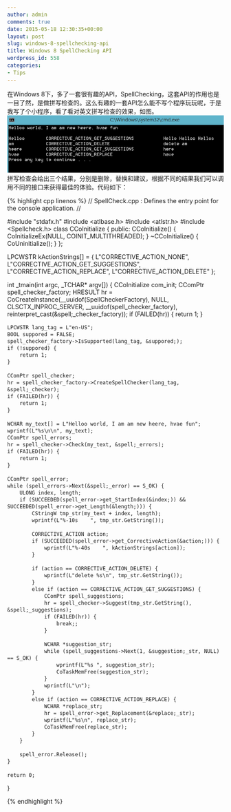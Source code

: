 ```yaml
---
author: admin
comments: true
date: 2015-05-18 12:30:35+00:00
layout: post
slug: windows-8-spellchecking-api
title: Windows 8 SpellChecking API
wordpress_id: 558
categories:
- Tips
---
```


在Windows 8下，多了一套很有趣的API，SpellChecking，这套API的作用也是一目了然，是做拼写检查的。这么有趣的一套API怎么能不写个程序玩玩呢，于是我写了个小程序，看了看对英文拼写检查的效果，如图。
[![20150518202121](/uploads/2015/05/20150518202121.png)](/uploads/2015/05/20150518202121.png)  
拼写检查会给出三个结果，分别是删除，替换和建议，根据不同的结果我们可以调用不同的接口来获得最佳的体验。代码如下：

{% highlight cpp linenos %}
// SpellCheck.cpp : Defines the entry point for the console application.
//

#include "stdafx.h"
#include <atlbase.h>
#include <atlstr.h>
#include <Spellcheck.h>
class CCoInitialize {
public:
	CCoInitialize() {
		CoInitializeEx(NULL, COINIT_MULTITHREADED);
	}
	~CCoInitialize() { CoUninitialize(); }
};

LPCWSTR kActionStrings[] = {
	L"CORRECTIVE_ACTION_NONE",
	L"CORRECTIVE_ACTION_GET_SUGGESTIONS",
	L"CORRECTIVE_ACTION_REPLACE",
	L"CORRECTIVE_ACTION_DELETE"
};

int _tmain(int argc, _TCHAR* argv[])
{
	CCoInitialize com_init;
	CComPtr spell_checker_factory;
	HRESULT hr = CoCreateInstance(__uuidof(SpellCheckerFactory), NULL, CLSCTX_INPROC_SERVER, __uuidof(spell_checker_factory),
		reinterpret_cast(&spell;_checker_factory));
	if (FAILED(hr)) {
		return 1;
	}

	LPCWSTR lang_tag = L"en-US";
	BOOL suppored = FALSE;
	spell_checker_factory->IsSupported(lang_tag, &suppored;);
	if (!suppored) {
		return 1;
	}

	CComPtr spell_checker;
	hr = spell_checker_factory->CreateSpellChecker(lang_tag, &spell;_checker);
	if (FAILED(hr)) {
		return 1;
	}

	WCHAR my_text[] = L"Helloo world, I am am new heere, hvae fun";
	wprintf(L"%s\n\n", my_text);
	CComPtr spell_errors;
	hr = spell_checker->Check(my_text, &spell;_errors);
	if (FAILED(hr)) {
		return 1;
	}

	CComPtr spell_error;
	while (spell_errors->Next(&spell;_error) == S_OK) {
		ULONG index, length;
		if (SUCCEEDED(spell_error->get_StartIndex(&index;)) && SUCCEEDED(spell_error->get_Length(&length;))) {
			CStringW tmp_str(my_text + index, length);
			wprintf(L"%-10s    ", tmp_str.GetString());

			CORRECTIVE_ACTION action;
			if (SUCCEEDED(spell_error->get_CorrectiveAction(&action;))) {
				wprintf(L"%-40s    ", kActionStrings[action]);
			}

			if (action == CORRECTIVE_ACTION_DELETE) {
				wprintf(L"delete %s\n", tmp_str.GetString());
			}
			else if (action == CORRECTIVE_ACTION_GET_SUGGESTIONS) {
				CComPtr spell_suggestions;
				hr = spell_checker->Suggest(tmp_str.GetString(), &spell;_suggestions);
				if (FAILED(hr)) {
					break;;
				}

				WCHAR *suggestion_str;
				while (spell_suggestions->Next(1, &suggestion;_str, NULL) == S_OK) {
					wprintf(L"%s ", suggestion_str);
					CoTaskMemFree(suggestion_str);
				}
				wprintf(L"\n");
			}
			else if (action == CORRECTIVE_ACTION_REPLACE) {
				WCHAR *replace_str;
				hr = spell_error->get_Replacement(&replace;_str);
				wprintf(L"%s\n", replace_str);
				CoTaskMemFree(replace_str);
			}
		}

		spell_error.Release();
	}

	return 0;
}


 {% endhighlight %}
